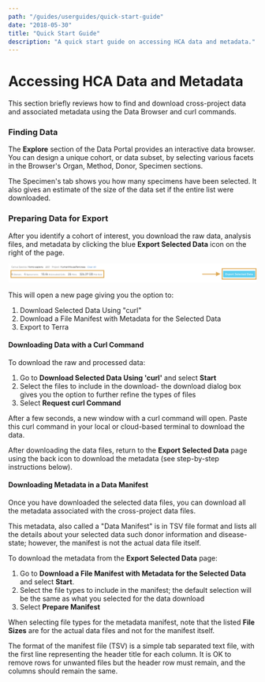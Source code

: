 ```yaml
---
path: "/guides/userguides/quick-start-guide"
date: "2018-05-30"
title: "Quick Start Guide"
description: "A quick start guide on accessing HCA data and metadata."
---
```



# Accessing HCA Data and Metadata
This section briefly reviews how to find and download cross-project data and associated metadata using the Data Browser and curl commands. 

### Finding Data
The **Explore** section of the Data Portal provides an interactive data browser. You can design a unique cohort, or data subset, by selecting various facets in the Browser's Organ, Method, Donor, Specimen sections. 

The Specimen's tab shows you how many specimens have been selected. It also gives an estimate of the size of the data set if the entire list were downloaded.

### Preparing Data for Export
After you identify a cohort of interest, you download the raw data, analysis files, and metadata by clicking the blue **Export Selected Data** icon on the right of the page.

![Export Icon](../_images/Export_icon.png "Export Data")


This will open a new page giving you the option to:
 1) Download Selected Data Using "curl"
 2) Download a File Manifest with Metadata for the Selected Data
 3) Export to Terra 


#### Downloading Data with a Curl Command
To download the raw and processed data: 

1. Go to **Download Selected Data Using 'curl'** and select **Start** 
1. Select the files to include in the download- the download dialog box gives you the option to further refine the types of files 
1. Select **Request curl Command**

After a few seconds, a new window with a curl command will open. Paste this curl command in your local or cloud-based terminal to download the data. 

After downloading the data files, return to the **Export Selected Data** page using the back icon to download the metadata (see step-by-step instructions below).

#### Downloading Metadata in a Data Manifest
Once you have downloaded the selected data files, you can download all the metadata associated with the cross-project data files. 

This metadata, also called a "Data Manifest" is in TSV file format and lists all the details about your selected data such donor information and disease-state; however, the manifest is not the actual data file itself.

To download the metadata from the **Export Selected Data** page:

1. Go to **Download a File Manifest with Metadata for the Selected Data** and select **Start**.
1. Select the file types to include in the manifest; the default selection will be the same as what you selected for the data download
1. Select **Prepare Manifest**

When selecting file types for the metadata manifest, note that the listed **File Sizes** are for the actual data files and not for the manifest itself. 


The format of the manifest file (TSV) is a simple tab separated text file, with the first line representing the header title for each column. It is OK to remove rows for unwanted files but the header row must remain, and the columns should remain the same.


